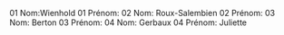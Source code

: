 01 Nom:Wienhold
01 Prénom:
02 Nom: Roux-Salembien
02 Prénom:
03 Nom: Berton
03 Prénom:
04 Nom: Gerbaux
04 Prénom: Juliette
